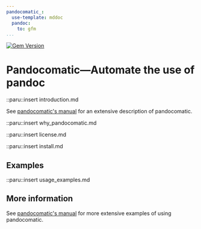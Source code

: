 ```yaml
---
pandocomatic_:
  use-template: mddoc
  pandoc:
    to: gfm
...
```


[![Gem Version](https://badge.fury.io/rb/pandocomatic.svg)](https://badge.fury.io/rb/pandocomatic)

# Pandocomatic—Automate the use of pandoc

::paru::insert introduction.md

See [pandocomatic's
manual](https://heerdebeer.org/Software/markdown/pandocomatic/) for an
extensive description of pandocomatic.

::paru::insert why_pandocomatic.md

::paru::insert license.md

::paru::insert install.md

## Examples

::paru::insert usage_examples.md

## More information

See [pandocomatic's
manual](https://heerdebeer.org/Software/markdown/pandocomatic/) for more
extensive examples of using pandocomatic.
